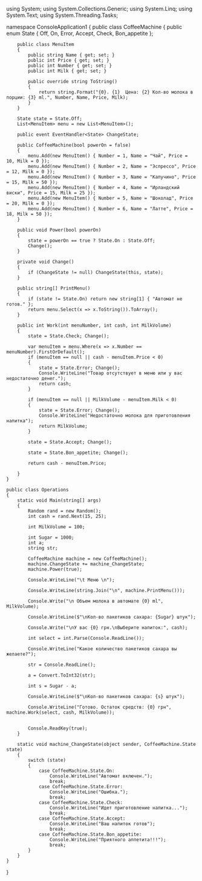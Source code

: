 using System;
using System.Collections.Generic;
using System.Linq;
using System.Text;
using System.Threading.Tasks;

namespace ConsoleApplication1
{
    public class CoffeeMachine
    {
        public enum State { Off, On, Error, Accept, Check, Bon_appetite };

        public class MenuItem
        {
            public string Name { get; set; }
            public int Price { get; set; }
            public int Number { get; set; }
            public int Milk { get; set; }

            public override string ToString()
            {
                return string.Format("{0}. {1}  Цена: {2} Кол-во молока в порции: {3} ml.", Number, Name, Price, Milk);
            }
        }

        State state = State.Off;
        List<MenuItem> menu = new List<MenuItem>();

        public event EventHandler<State> ChangeState;

        public CoffeeMachine(bool powerOn = false)
        {
            menu.Add(new MenuItem() { Number = 1, Name = "Чай", Price = 10, Milk = 0 });
            menu.Add(new MenuItem() { Number = 2, Name = "Эспрессо", Price = 12, Milk = 0 });
            menu.Add(new MenuItem() { Number = 3, Name = "Капучино", Price = 15, Milk = 50 });
            menu.Add(new MenuItem() { Number = 4, Name = "Ирландский виски", Price = 15, Milk = 25 });
            menu.Add(new MenuItem() { Number = 5, Name = "Шоколад", Price = 20, Milk = 0 });
            menu.Add(new MenuItem() { Number = 6, Name = "Латте", Price = 18, Milk = 50 });
        }

        public void Power(bool powerOn)
        {
            state = powerOn == true ? State.On : State.Off;
            Change();
        }

        private void Change()
        {
            if (ChangeState != null) ChangeState(this, state);
        }

        public string[] PrintMenu()
        {
            if (state != State.On) return new string[1] { "Автомат не готов." };
            return menu.Select(x => x.ToString()).ToArray();
        }

        public int Work(int menuNumber, int cash, int MilkVolume)
        {
            state = State.Check; Change();

            var menuItem = menu.Where(x => x.Number == menuNumber).FirstOrDefault();
            if (menuItem == null || cash - menuItem.Price < 0)
            {
                state = State.Error; Change();
                Console.WriteLine("Товар отсутствует в меню или у вас недостаточно денег.");
                return cash;
            }

            if (menuItem == null || MilkVolume - menuItem.Milk < 0)
            {
                state = State.Error; Change();
                Console.WriteLine("Недостаточно молока для приготовления напитка");
                return MilkVolume;
            }

            state = State.Accept; Change();

            state = State.Bon_appetite; Change();

            return cash - menuItem.Price;

        }
    }
        
    public class Operations
    {
        static void Main(string[] args)
        {
            Random rand = new Random();
            int cash = rand.Next(15, 25);

            int MilkVolume = 100;

            int Sugar = 1000;
            int a;
            string str;

            CoffeeMachine machine = new CoffeeMachine();
            machine.ChangeState += machine_ChangeState;
            machine.Power(true);

            Console.WriteLine("\t Меню \n");

            Console.WriteLine(string.Join("\n", machine.PrintMenu()));

            Console.Write("\n Объем молока в автомате {0} ml", MilkVolume);

            Console.WriteLine($"\nКол-во пакетиков сахара: {Sugar} штук");

            Console.Write("\nУ вас {0} грн.\nВыберите напиток:", cash);
          
            int select = int.Parse(Console.ReadLine());

            Console.WriteLine("Какое количество пакетиков сахара вы желаете?");

            str = Console.ReadLine();

            a = Convert.ToInt32(str);

            int s = Sugar - a;

            Console.WriteLine($"\nКол-во пакетиков сахара: {s} штук");

            Console.WriteLine("Готово. Остаток средств: {0} грн", machine.Work(select, cash, MilkVolume));


            Console.ReadKey(true);
        }

        static void machine_ChangeState(object sender, CoffeeMachine.State state)
        {
            switch (state)
            {
                case CoffeeMachine.State.On:
                    Console.WriteLine("Автомат включен.");
                    break;
                case CoffeeMachine.State.Error:
                    Console.WriteLine("Ошибка.");
                    break;
                case CoffeeMachine.State.Check:
                    Console.WriteLine("Идет приготовление напитка...");
                    break;
                case CoffeeMachine.State.Accept:
                    Console.WriteLine("Ваш напиток готов");
                    break;
                case CoffeeMachine.State.Bon_appetite:
                    Console.WriteLine("Приятного аппетита!!!");
                    break;
            }
        }
    }
}
